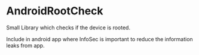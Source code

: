 # AndroidRootCheck

Small Library which checks if the device is rooted.

Include in android app where InfoSec is important to reduce the information leaks from app.
